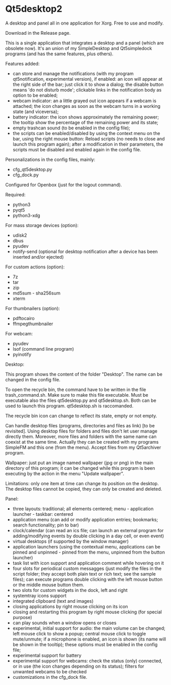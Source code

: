 # Qt5desktop2
A desktop and panel all in one application for Xorg. Free to use and modify.

Download in the Release page.

This is a single application that integrates a desktop and a panel (which are obsolete now). It's an union of my SimpleDesktop and Qt5simpledock programs (and has the same features, plus others).

Features added:
- can store and manage the notifications (with my program qt5notification, experimental version), if enabled: an icon will appear at the right side of the bar; just click it to show a dialog; the disable button means 'do not disturb mode'; clickable links in the notification body as option to be enabled;
- webcam indicator: an a little grayed out icon appears if a webcam is attached; the icon changes as soon as the webcam turns in a working state (and viceversa);
- battery indicator: the icon shows approximately the remaining power; the tooltip show the percentage of the remaining power and its state;
- empty trashcan sound (to be enabled in the config file);
- the scripts can be enabled/disabled by using the context menu on the bar, using the right mouse button: Reload scripts (no needs to close and launch this program again); after a modification in their parameters, the scripts must be disabled and enabled again in the config file.

Personalizations in the config files, mainly:
- cfg_qt5desktop.py
- cfg_dock.py

Configured for Openbox (just for the logout command).

Required:
- python3
- pyqt5
- python3-xdg

For mass storage devices (option):
- udisk2
- dbus
- pyudev
- notify-send (optional for desktop notification after a device has been inserted and/or ejected)

For custom actions (option):
- 7z
- tar
- zip
- md5sum - sha256sum
- xterm

For thumbnailers (option):
- pdftocairo
- ffmpegthumbnailer

For webcam:
- pyudev
- lsof (command line program)
- pyinotify


Desktop:

This program shows the content of the folder "Desktop". The name can be changed in the config file.

To open the recycle bin, the command have to be written in the file trash_command.sh. Make sure to make this file executable. Must be executable also the files qt5desktop.py and qt5desktop.sh. Both can be used to launch this program. qt5desktop.sh is raccomanded.

The recycle bin icon can change to reflect its state, empty or not empty.

Can handle desktop files (programs, directories and files as link) [to be revisited]. Using desktop files for folders and files don't let user manage directly them. Moreover, more files and folders with the same name can coexist at the same time. Actually they can be created with my programs SimpleFM and this one (from the menu). Accept files from my Qt5archiver program.

Wallpaper: just put an image named wallpaper (jpg or png) in the main directory of this program; it can be changed while this program is been executing by the action in the menu "Update wallpaper".

Limitations: only one item at time can change its position on the desktop. The desktop files cannot be copied, they can only be created and deleted.

Panel:
- three layouts: traditional; all elements centered; menu - application launcher - taskbar: centered
- application menu (can add or modify application entries; bookmarks; search functionality; pin to bar)
- clock/calendar (can read an ics file; can launch an external program for adding/modifying events by double clicking in a day cell, or even event)
- virtual desktops (if supported by the window manager)
- application launchers (using the contextual menu, applications can be pinned and unpinned - pinned from the menu, unpinned from the button launcher)
- task list with icon support and application comment while hovering on it
- four slots for periodical custom messagges (just modify the files in the script folder; they accept both plain text or rich text; see the sample files); can execute programs double clicking with the left mouse button or the middle mouse button them.
- two slots for custom widgets in the dock, left and right
- systemtray icons support
- integrated clipboard (text and images)
- closing applications by right mouse clicking on its icon
- closing and restarting this program by right mouse clicking (for special purpose)
- can play sounds when a window opens or closes
- experimental, initial support for audio: the main volume can be changed; left mouse click to show a popup; central mouse click to toggle mute/unmute; if a microphone is enabled, an icon is shown (its name will be shown in the tooltip); these options must be enabled in the config file;
- experimental support for battery
- experimental support for webcams: check the status (only) connected, or in use (the icon changes depending on its status); filters for unwanted webcams to be checked
- customizations in the cfg_dock file.
